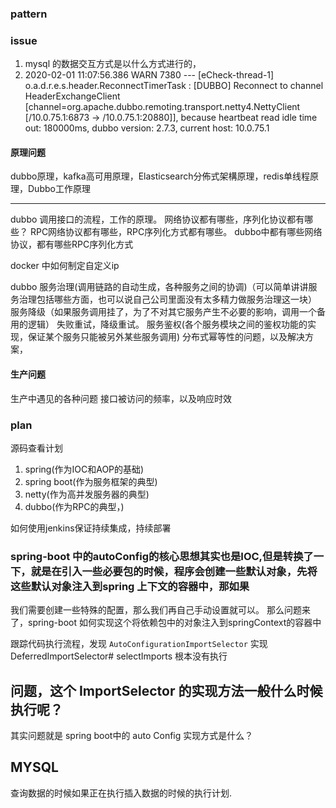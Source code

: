 ### pattern

### issue
1. mysql 的数据交互方式是以什么方式进行的，
2. 2020-02-01 11:07:56.386  WARN 7380 --- [eCheck-thread-1] o.a.d.r.e.s.header.ReconnectTimerTask    :  [DUBBO] Reconnect to channel HeaderExchangeClient [channel=org.apache.dubbo.remoting.transport.netty4.NettyClient [/10.0.75.1:6873 -> /10.0.75.1:20880]], because heartbeat read idle time out: 180000ms, dubbo version: 2.7.3, current host: 10.0.75.1


#### 原理问题
dubbo原理，kafka高可用原理，Elasticsearch分佈式架構原理，redis单线程原理，Dubbo工作原理

----

dubbo 调用接口的流程，工作的原理。
网络协议都有哪些，序列化协议都有哪些？
RPC网络协议都有哪些，RPC序列化方式都有哪些。
dubbo中都有哪些网络协议，都有哪些RPC序列化方式

docker 中如何制定自定义ip

dubbo
服务治理(调用链路的自动生成，各种服务之间的协调)（可以简单讲讲服务治理包括哪些方面，也可以说自己公司里面没有太多精力做服务治理这一块）
服务降级（如果服务调用挂了，为了不对其它服务产生不必要的影响，调用一个备用的逻辑）
失败重试，降级重试。
服务鉴权(各个服务模块之间的鉴权功能的实现，保证某个服务只能被另外某些服务调用)
分布式幂等性的问题，以及解决方案，

#### 生产问题
生产中遇见的各种问题
接口被访问的频率，以及响应时效



### plan
源码查看计划
1. spring(作为IOC和AOP的基础)
2. spring boot(作为服务框架的典型)
3. netty(作为高并发服务器的典型)
4. dubbo(作为RPC的典型，)


如何使用jenkins保证持续集成，持续部署

### spring-boot 中的autoConfig的核心思想其实也是IOC,但是转换了一下，就是在引入一些必要包的时候，程序会创建一些默认对象，先将这些默认对象注入到spring 上下文的容器中，那如果
我们需要创建一些特殊的配置，那么我们再自己手动设置就可以。
那么问题来了，spring-boot 如何实现这个将依赖包中的对象注入到springContext的容器中

跟踪代码执行流程，发现 `AutoConfigurationImportSelector` 实现 DeferredImportSelector# selectImports 根本没有执行
 
## 问题，这个 ImportSelector 的实现方法一般什么时候执行呢？
其实问题就是 spring boot中的 auto Config 实现方式是什么？

## MYSQL

查询数据的时候如果正在执行插入数据的时候的执行计划.
